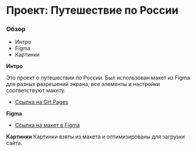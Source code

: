 # Проект: Путешествие по России

### Обзор
* Интро
* Figma
* Картинки

**Интро**

Это проект о путешествии по России.
Был использован макет из Figma для разных разрешений экрана, все элементы и настройки соответствуют макету.
* [Ссылка на GH Pages](https://nordstarproj.github.io/russian-travel/#)

**Figma**

* [Ссылка на макет в Figma](https://www.figma.com/file/5S2WSbEFL6awjVWJ0NWL8Q/Sprint-3_-Russia-_-desktop-mobile?node-id=28503%3A0)

**Картинки**
Картинки взяты из макета и оптимизированы для загрузки сайта.
